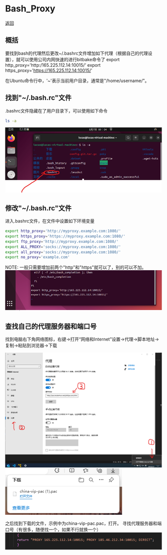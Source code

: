 # Bash_Proxy

[返回](./Index.md)

## 概括

要找到bash的代理然后更改~/.bashrc文件增加如下代理（根据自己的代理设置），就可以使用公司内网快速的进行bitbake命令了
export http_proxy='http:/165.225.112.14:10015/'
export https_proxy='<https://165.225.112.14:10015/>'

在Ubuntu命令行中，'~'表示当前用户目录，通常是"/home/username/"。

## 找到"~/.bash.rc"文件

.bashrc文件隐藏在了用户目录下，可以使用如下命令

```bash
ls -a
```

![找到.bashrc文件](../Photos/Find_bashrc.png)

## 修改"~/.bash.rc"文件

进入.bashrc文件，在文件中设置如下环境变量

```bash
export http_proxy='http://myproxy.example.com:1080/'
export https_proxy='https://myproxy.example.com:1080/'  
export ftp_proxy='http://myproxy.example.com:1080/'
export ALL_PROXY='socks://myproxy.example.com:1080/'  
export all_proxy='socks://myproxy.example.com:1080/'  
export no_proxy='example.com'
```

NOTE:
一般只需要增加前两个"http"和"https"就可以了，别的可以不加。
![变更bash](../Photos/Change_my_bash.png)

## 查找自己的代理服务器和端口号

找到电脑右下角网络图标，右键->打开“网络和Internet”设置->代理->脚本地址->复制->粘贴到浏览器->下载

![网络设置1](../Photos/Internet_setting_1.png)
![网络设置2](../Photos/Internet_setting_2.png)

之后找到下载的文件，示例中为china-vip-pac.pac，打开。
寻找代理服务器和端口号（有很多，随便找一个，如果不行就换一个）
![网络设置3](../Photos/Internet_setting_3.png)
